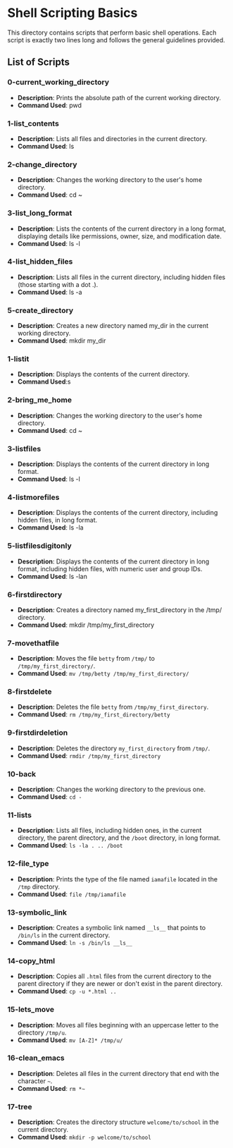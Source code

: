 # Shell Scripting Basics

This directory contains scripts that perform basic shell operations. Each script is exactly two lines long and follows the general guidelines provided.

## List of Scripts

### 0-current_working_directory
- **Description**: Prints the absolute path of the current working directory.
- **Command Used**: pwd

### 1-list_contents
- **Description**: Lists all files and directories in the current directory.
- **Command Used**: ls

### 2-change_directory
- **Description**: Changes the working directory to the user's home directory.
- **Command Used**: cd ~

### 3-list_long_format
- **Description**: Lists the contents of the current directory in a long format, displaying details like permissions, owner, size, and modification date.
- **Command Used**: ls -l

### 4-list_hidden_files
- **Description**: Lists all files in the current directory, including hidden files (those starting with a dot .).
- **Command Used**: ls -a

### 5-create_directory
- **Description**: Creates a new directory named my_dir  in the current working directory.
- **Command Used**: mkdir my_dir

### 1-listit
- **Description**: Displays the contents of the current directory.
- **Command Used**:s

### 2-bring_me_home
- **Description**: Changes the working directory to the user's home directory.
- **Command Used**: cd ~

### 3-listfiles
- **Description**: Displays the contents of the current directory in long format.
- **Command Used**: ls -l

### 4-listmorefiles
- **Description**: Displays the contents of the current directory, including hidden files, in long format.
- **Command Used**: ls -la


### 5-listfilesdigitonly
- **Description**: Displays the contents of the current directory in long format, including hidden files, with numeric user and group IDs.
- **Command Used**: ls -lan

### 6-firstdirectory
- **Description**: Creates a directory named my_first_directory  in the /tmp/  directory.
- **Command Used**: mkdir /tmp/my_first_directory

### 7-movethatfile
- **Description**: Moves the file `betty` from `/tmp/` to `/tmp/my_first_directory/`.
- **Command Used**: `mv /tmp/betty /tmp/my_first_directory/`

### 8-firstdelete
- **Description**: Deletes the file `betty` from `/tmp/my_first_directory`.
- **Command Used**: `rm /tmp/my_first_directory/betty`

### 9-firstdirdeletion
- **Description**: Deletes the directory `my_first_directory` from `/tmp/`.
- **Command Used**: `rmdir /tmp/my_first_directory`

### 10-back
- **Description**: Changes the working directory to the previous one.
- **Command Used**: `cd -`

### 11-lists
- **Description**: Lists all files, including hidden ones, in the current directory, the parent directory, and the `/boot` directory, in long format.
- **Command Used**: `ls -la . .. /boot`

### 12-file_type
- **Description**: Prints the type of the file named `iamafile` located in the `/tmp` directory.
- **Command Used**: `file /tmp/iamafile`

### 13-symbolic_link
- **Description**: Creates a symbolic link named `__ls__` that points to `/bin/ls` in the current directory.
- **Command Used**: `ln -s /bin/ls __ls__`

### 14-copy_html
- **Description**: Copies all `.html` files from the current directory to the parent directory if they are newer or don't exist in the parent directory.
- **Command Used**: `cp -u *.html ..`

### 15-lets_move
- **Description**: Moves all files beginning with an uppercase letter to the directory `/tmp/u`.
- **Command Used**: `mv [A-Z]* /tmp/u/`

### 16-clean_emacs
- **Description**: Deletes all files in the current directory that end with the character `~`.
- **Command Used**: `rm *~`

### 17-tree
- **Description**: Creates the directory structure `welcome/to/school` in the current directory.
- **Command Used**: `mkdir -p welcome/to/school`


